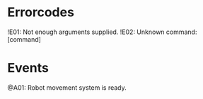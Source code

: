 # Errorcodes
!E01: Not enough arguments supplied.
!E02: Unknown command: [command]

# Events
@A01: Robot movement system is ready.
